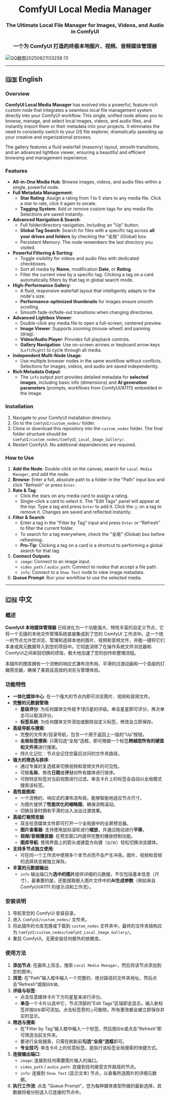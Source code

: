 <div align="center">

# ComfyUI Local Media Manager
### The Ultimate Local File Manager for Images, Videos, and Audio in ComfyUI
### 一个为 ComfyUI 打造的终极本地图片、视频、音频媒体管理器

</div>

![QQ截图20250821133258 (1)](https://github.com/user-attachments/assets/efbbd721-6b75-4bdc-be9f-5988474fbc0f)

---

## 🇬🇧 English

### Overview

**ComfyUI Local Media Manager** has evolved into a powerful, feature-rich custom node that integrates a seamless local file management system directly into your ComfyUI workflow. This single, unified node allows you to browse, manage, and select local images, videos, and audio files, and instantly import them or their metadata into your projects. It eliminates the need to constantly switch to your OS file explorer, dramatically speeding up your creative and organizational process.

The gallery features a fluid waterfall (masonry) layout, smooth transitions, and an advanced lightbox viewer, ensuring a beautiful and efficient browsing and management experience.

### Features

-   **All-in-One Media Hub**: Browse images, videos, and audio files within a single, powerful node.
-   **Full Metadata Management**:
    -   **Star Rating**: Assign a rating from 1 to 5 stars to any media file. Click a star to rate, click it again to unrate.
    -   **Tagging System**: Add or remove custom tags for any media file. Selections are saved instantly.
-   **Advanced Navigation & Search**:
    -   Full folder/directory navigation, including an "Up" button.
    -   **Global Tag Search**: Search for files with a specific tag across **all your drives and folders** by checking the "全局" (Global) box.
    -   Persistent Memory: The node remembers the last directory you visited.
-   **Powerful Filtering & Sorting**:
    -   Toggle visibility for videos and audio files with dedicated checkboxes.
    -   Sort all media by **Name**, modification **Date**, or **Rating**.
    -   Filter the current view by a specific tag. Clicking a tag on a card automatically filters by that tag in global search mode.
-   **High-Performance Gallery**:
    -   A fluid, responsive waterfall layout that intelligently adapts to the node's size.
    -   **Performance-optimized thumbnails** for images ensure smooth scrolling.
    -   Smooth fade-in/fade-out transitions when changing directories.
-   **Advanced Lightbox Viewer**:
    -   Double-click any media file to open a full-screen, centered preview.
    -   **Image Viewer**: Supports zooming (mouse wheel) and panning (drag).
    -   **Video/Audio Player**: Provides full playback controls.
    -   **Gallery Navigation**: Use on-screen arrows or keyboard arrow keys (`Left`/`Right`) to cycle through all media.
-   **Independent Multi-Node Usage**:
    -   Use multiple browser nodes in the same workflow without conflicts. Selections for images, videos, and audio are saved independently.
-   **Rich Metadata Output**:
    -   The `info` output port provides detailed metadata for **selected images**, including basic info (dimensions) and **AI generation parameters** (prompts, workflows from ComfyUI/A1111) embedded in the image.


### Installation

1.  Navigate to your ComfyUI installation directory.
2.  Go to the `ComfyUI/custom_nodes/` folder.
3.  Clone or download this repository into the `custom_nodes` folder. The final folder structure should be `ComfyUI/custom_nodes/ComfyUI_Local_Image_Gallery/`.
4.  Restart ComfyUI. No additional dependencies are required.

### How to Use

1.  **Add the Node**: Double-click on the canvas, search for `Local Media Manager`, and add the node.
2.  **Browse**: Enter a full, absolute path to a folder in the "Path" input box and click "Refresh" or press `Enter`.
3.  **Rate & Tag**:
    -   Click the stars on any media card to assign a rating.
    -   Single-click a card to select it. The "Edit Tags" panel will appear at the top. Type a tag and press `Enter` to add it. Click the `ⓧ` on a tag to remove it. Changes are saved and reflected instantly.
4.  **Filter & Search**:
    -   Enter a tag in the "Filter by Tag" input and press `Enter` or "Refresh" to filter the current folder.
    -   To search for a tag everywhere, check the "全局" (Global) box before refreshing.
    -   **Pro-Tip**: Clicking a tag on a card is a shortcut to performing a global search for that tag.
5.  **Connect Outputs**:
    -   `image`: Connect to an image input.
    -   `video_path` / `audio_path`: Connect to nodes that accept a file path.
    -   `info`: Connect to a `Show Text` node to view image metadata.
6.  **Queue Prompt**: Run your workflow to use the selected media.

---

## 🇨🇳 中文

### 概述

**ComfyUI 本地媒体管理器** 已经进化为一个功能强大、特性丰富的自定义节点，它将一个无缝的本地文件管理系统直接集成到了您的 ComfyUI 工作流中。这一个统一的节点允许您浏览、管理和选择本地的图片、视频和音频文件，并能一键将它们本身或其元数据导入到您的项目中。它彻底消除了在操作系统文件浏览器和ComfyUI之间来回切换的烦恼，极大地加速了您的创作和整理流程。

本插件的图库拥有一个流畅的响应式瀑布流布局、平滑的过渡动画和一个高级的灯箱预览器，确保了美观且高效的浏览与管理体验。

### 功能特性

-   **一体化媒体中心**: 在一个强大的节点内即可浏览图片、视频和音频文件。
-   **完整的元数据管理**:
    -   **星级评分**: 为任何媒体文件赋予1到5星的评级。单击星星即可评分，再次单击可以取消评分。
    -   **标签系统**: 为任何媒体文件添加或删除自定义标签，修改会立即保存。
-   **高级导航与搜索**:
    -   完整的文件夹/目录导航，包含一个用于返回上一级的“Up”按钮。
    -   **全局标签搜索**: 只需勾选“全局”选框，即可根据一个标签**跨越您所有的硬盘和文件夹**进行搜索。
    -   持久化记忆：节点会记住您最后访问的文件夹路径。
-   **强大的筛选与排序**:
    -   通过专属的复选框来切换视频和音频文件的可见性。
    -   可按**名称**、修改**日期**或**评分**对所有媒体进行排序。
    -   可按特定标签对当前视图进行过滤。单击卡片上的标签会自动以全局模式搜索该标签。
-   **高性能图库**:
    -   一个流畅的、响应式的瀑布流布局，能够智能地适应节点尺寸。
    -   为图片提供了**性能优化的缩略图**，确保流畅滚动。
    -   切换目录时拥有平滑的淡入淡出过渡效果。
-   **高级灯箱预览器**:
    -   双击任意媒体文件即可打开一个全局居中的全屏预览器。
    -   **图片查看器**: 支持使用鼠标滚轮进行**缩放**，并通过拖动进行**平移**。
    -   **视频/音频播放器**: 在预览窗口内提供完整的播放控制功能。
    -   **图库导航**: 使用界面上的箭头或键盘方向键（`左`/`右`）轻松切换浏览媒体。
-   **支持多节点独立使用**:
    -   可在同一个工作流中使用多个本节点而不会产生冲突。图片、视频和音频的选择状态被独立保存。
-   **丰富的元数据输出**:
    -   `info` 输出端口为**选中的图片**提供详细的元数据，不仅包括基本信息（尺寸），最重要的是，还能提取嵌入图片文件中的**AI生成参数**（例如来自 ComfyUI/A1111 的提示词和工作流）。


### 安装说明

1.  导航至您的 ComfyUI 安装目录。
2.  进入 `ComfyUI/custom_nodes/` 文件夹。
3.  将此插件的仓库克隆或下载到 `custom_nodes` 文件夹中。最终的文件夹结构应为 `ComfyUI/custom_nodes/ComfyUI_Local_Image_Gallery/`。
4.  重启 ComfyUI。无需安装任何额外的依赖库。

### 使用方法

1.  **添加节点**: 在画布上双击，搜索 `Local Media Manager`，然后将该节点添加到您的图中。
2.  **浏览**: 在“Path”输入框中输入一个完整的、绝对路径的文件夹地址，然后点击“Refresh”或按`回车键`。
3.  **评级与标签**:
    -   点击任意媒体卡片下方的星星来进行评分。
    -   **单击**一个卡片以选中它，节点顶部的“Edit Tags”区域即会显示。输入新标签并按`回车`即可添加。点击标签旁的`ⓧ`可删除。所有更改都会被立即保存并实时显示。
4.  **筛选与搜索**:
    -   在“Filter by Tag”输入框中输入一个标签，然后按`回车`或点击“Refresh”即可筛选当前文件夹。
    -   要进行全局搜索，只需在刷新前**勾选“全局”选框**即可。
    -   **专业技巧**: 单击卡片上的任意标签，是执行该标签全局搜索的快捷方式。
5.  **连接输出端口**:
    -   `image`: 连接到任何需要图片输入的端口。
    -   `video_path` / `audio_path`: 连接到任何接受文件路径的节点。
    -   `info`: 连接到 `Show Text` (显示文本) 节点，以查看所选图片的详细元数据。
6.  **执行工作流**: 点击 "Queue Prompt"，您为每种媒体类型所做的最新选择，其数据将被分别送入已连接的节点中。
